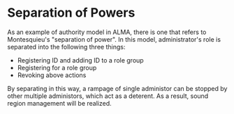 # Separation of Powers

As an example of authority model in ALMA, there is one that refers to Montesquieu's "separation of power". In this model, administrator's role is separated into the following three things:

* Registering ID and adding ID to a role group
* Registering for a role group
* Revoking above actions

By separating in this way, a rampage of single administor can be stopped by other multiple administors, which act as a deterent. As a result, sound region management will be realized.

